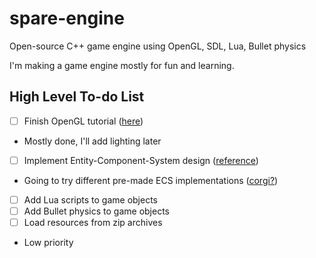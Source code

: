 # spare-engine
Open-source C++ game engine using OpenGL, SDL, Lua, Bullet physics

I'm making a game engine mostly for fun and learning.

## High Level To-do List
- [ ] Finish OpenGL tutorial ([here](http://www.opengl-tutorial.org/))
- Mostly done, I'll add lighting later
- [ ] Implement Entity-Component-System design ([reference](http://gamedevs.org/uploads/data-driven-game-object-system.pdf))
- Going to try different pre-made ECS implementations ([corgi?](http://google.github.io/corgi/index.html))
- [ ] Add Lua scripts to game objects
- [ ] Add Bullet physics to game objects
- [ ] Load resources from zip archives
- Low  priority
